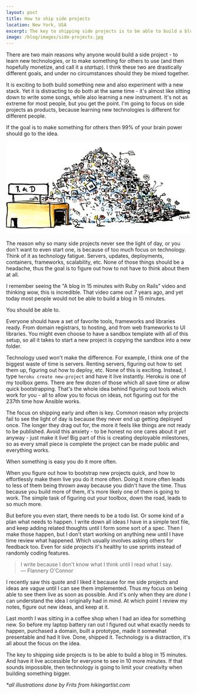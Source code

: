 ```yaml
---
layout: post
title: How to ship side projects
location: New York, USA
excerpt: The key to shipping side projects is to be able to build a blog in 15 minutes. And have it live accessible for everyone to see in 10 more minutes. If that sounds impossible, then technology is going to limit your creativity when building something bigger.
image: /blog/images/side-projects.jpg
---
```


There are two main reasons why anyone would build a side project - to learn new technologies, or to make something for others to use (and then hopefully monetize, and call it a *startup*). I think these two are drastically different goals, and under no circumstances should they be mixed together.

It is exciting to both build something new and also experiment with a new stack. Yet it is distracting to do both at the same time - it's almost like sitting down to write some songs, while also learning a new instrument. It's not as extreme for most people, but you get the point. I'm going to focus on side projects as products, because learning new technologies is different for different people.

If the goal is to make something for others then 99% of your brain power should go to the idea.

<img src="/blog/images/side-projects.jpg" alt="Side projects" class="right" />

The reason why so many side projects never see the light of day, or you don't want to even start one, is because of too much focus on technology. Think of it as technology fatigue. Servers, updates, deployments, containers, frameworks, scalability, etc. None of those things should be a headache, thus the goal is to figure out how to not have to think about them at all.

I remember seeing the "A blog in 15 minutes with Ruby on Rails" video and thinking wow, this is incredible. That video came out 7 years ago, and yet today most people would not be able to build a blog in 15 minutes.

You should be able to.

Everyone should have a set of favorite tools, frameworks and libraries ready. From domain registrars, to hosting, and from web frameworks to UI libraries. You might even choose to have a sandbox template with all of this setup, so all it takes to start a new project is copying the sandbox into a new folder.

Technology used won't make the difference. For example, I think one of the biggest waste of time is servers. Renting servers, figuring out how to set them up, figuring out how to deploy, etc. None of this is exciting. Instead, I type `heroku create new-project` and have it live instantly. Heroku is one of my toolbox gems. There are few dozen of those which all save time or allow quick bootstrapping. That's the whole idea behind figuring out tools which work for you - all to allow you to focus on ideas, not figuring out for the 237th time how Ansible works.

The focus on shipping early and often is key. Common reason why projects fail to see the light of day is because they never end up getting deployed once. The longer they drag out for, the more it feels like things are not ready to be published. Avoid this anxiety - to be honest no one cares about it *yet* anyway - just make it live! Big part of this is creating deployable milestones, so as every small piece is complete the project can be made public and everything works.

When something is easy you do it more often.

When you figure out how to bootstrap new projects quick, and how to effortlessly make them live you do it more often. Doing it more often leads to less of them being thrown away because you didn't have the time. Thus because you build more of them, it's more likely one of them is going to work. The simple task of figuring out your toolbox, down the road, leads to so much more.

But before you even start, there needs to be a todo list. Or some kind of a plan what needs to happen. I write down all ideas I have in a simple text file, and keep adding related thoughts until I form some sort of a spec. Then I make those happen, but I don't start working on anything new until I have time review what happened. Which usually involves asking others for feedback too. Even for side projects it's healthy to use sprints instead of randomly coding features.

> I write because I don't know what I think until I read what I say.<br />
> ― Flannery O'Connor

I recently saw this quote and I liked it because for me side projects and ideas are vague until I can see them implemented. Thus my focus on being able to see them live as soon as possible. And it's only when they are *done* I can understand the idea I originally had in mind. At which point I review my notes, figure out new ideas, and keep at it.

Last month I was sitting in a coffee shop when I had an idea for something new. So before my laptop battery ran out I figured out what exactly needs to happen, purchased a domain, built a prototype, made it somewhat presentable and had it live. Done, shipped it. Technology is a distraction, it's all about the focus on the idea.

The key to shipping side projects is to be able to build a blog in 15 minutes. And have it live accessible for everyone to see in 10 more minutes. If that sounds impossible, then technology is going to limit your creativity when building something bigger.

*\*all illustrations done by Frits from hikingartist.com*
